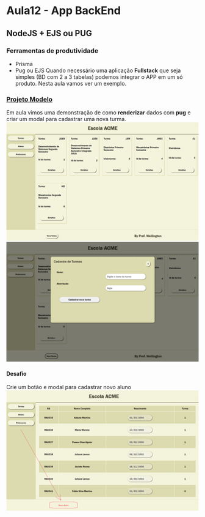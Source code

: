 # Aula12 - App BackEnd
## NodeJS + EJS ou PUG
### Ferramentas de produtividade
- Prisma
- Pug ou EJS
Quando necessário uma aplicação **Fullstack** que seja simples (BD com 2 a 3 tabelas) podemos integrar o APP em um só produto. Nesta aula vamos ver um exemplo.

### [Projeto Modelo](https://github.com/wellifabio/escolaprismapug.git)
Em aula vimos uma demonstração de como **renderizar** dados com **pug** e criar um modal para cadastrar uma nova turma.
![Tela01](./print1.png)
![Tela02](./print2.png)
#### Desafio
Crie um botão e modal para cadastrar novo aluno
![Tela03](./print3.png)
